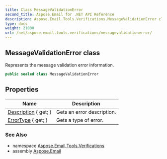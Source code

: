 ```yaml
---
title: Class MessageValidationError
second_title: Aspose.Email for .NET API Reference
description: Aspose.Email.Tools.Verifications.MessageValidationError class. Represents the message validation error information
type: docs
weight: 21000
url: /net/aspose.email.tools.verifications/messagevalidationerror/
---
```

## MessageValidationError class

Represents the message validation error information.

```csharp
public sealed class MessageValidationError
```

## Properties

| Name | Description |
| --- | --- |
| [Description](../../aspose.email.tools.verifications/messagevalidationerror/description/) { get; } | Gets an error description. |
| [ErrorType](../../aspose.email.tools.verifications/messagevalidationerror/errortype/) { get; } | Gets a type of error. |

### See Also

* namespace [Aspose.Email.Tools.Verifications](../../aspose.email.tools.verifications/)
* assembly [Aspose.Email](../../)


